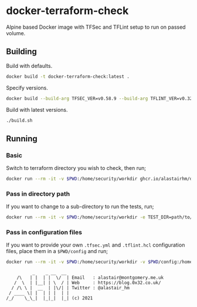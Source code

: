 # docker-terraform-check

Alpine based Docker image with TFSec and TFLint setup to run on passed volume.

## Building

Build with defaults.

```bash
docker build -t docker-terraform-check:latest .
```

Specify versions.

```bash
docker build --build-arg TFSEC_VER=v0.58.9 --build-arg TFLINT_VER=v0.32.1 -t docker-terraform-check:latest .
```

Build with latest versions.

```bash
./build.sh
```

## Running

### Basic

Switch to terraform directory you wish to check, then run;

```bash
docker run --rm -it -v $PWD:/home/security/workdir ghcr.io/alastairhm/docker-terraform-check:latest
```

### Pass in directory path

If you want to change to a sub-directory to run the tests, run;

```bash
docker run --rm -it -v $PWD:/home/security/workdir -e TEST_DIR=path/to/sub/directory ghcr.io/alastairhm/docker-terraform-check:latest
```

### Pass in configuration files

If you want to provide your own `.tfsec.yml` and `.tflint.hcl` configuration files, place them in a `$PWD/config` and run;

```bash
docker run --rm -it -v $PWD:/home/security/workdir -v $PWD/config:/home/security/config ghcr.io/alastairhm/docker-terraform-check:latest
```


```text
          _    _ __  __ 
    /\   | |  | |  \/  | Email   : alastair@montgomery.me.uk
   /  \  | |__| | \  / | Web     : https://blog.0x32.co.uk/
  / /\ \ |  __  | |\/| | Twitter : @alastair_hm
 / ____ \| |  | | |  | |
/_/    \_\_|  |_|_|  |_| (c) 2021
```
